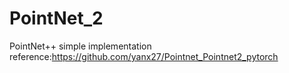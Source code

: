 # PointNet_2
PointNet++ simple implementation
reference:https://github.com/yanx27/Pointnet_Pointnet2_pytorch

